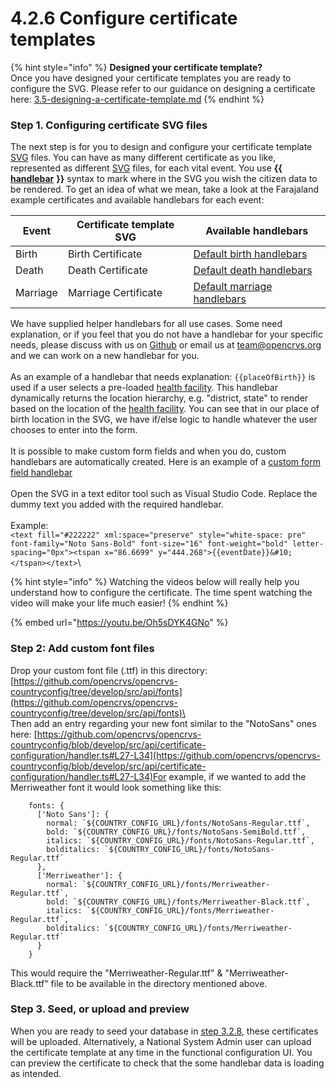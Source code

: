 # 4.2.6 Configure certificate templates

{% hint style="info" %}
**Designed your certificate template?**\
Once you have designed your certificate templates you are ready to configure the SVG. Please refer to our guidance on designing a certificate here: [3.5-designing-a-certificate-template.md](../../2.-gather-requirements/3.5-designing-a-certificate-template.md "mention")
{% endhint %}

### Step 1. Configuring certificate SVG files

The next step is for you to design and configure your certificate template [SVG](https://en.wikipedia.org/wiki/SVG) files.  You can have as many different certificate as you like, represented as different [SVG](https://en.wikipedia.org/wiki/SVG) files, for each vital event.  You use **\{{** [**handlebar**](https://handlebarsjs.com/) **\}}** syntax to mark where in the SVG you wish the citizen data to be rendered.  To get an idea of what we mean, take a look at the Farajaland example certificates and available handlebars for each event:

| Event    | Certificate template SVG | Available handlebars                                                                                                                       |
| -------- | ------------------------ | ------------------------------------------------------------------------------------------------------------------------------------------ |
| Birth    | Birth Certificate        | [Default birth handlebars](https://github.com/opencrvs/opencrvs-countryconfig/blob/develop/src/form/birth/certificate-handlebars.ts)       |
| Death    | Death Certificate        | [Default death handlebars](https://github.com/opencrvs/opencrvs-countryconfig/blob/develop/src/form/death/certficate-handlebars.ts)        |
| Marriage | Marriage Certificate     | [Default marriage handlebars](https://github.com/opencrvs/opencrvs-countryconfig/blob/develop/src/form/marriage/certificate-handlebars.ts) |

We have supplied helper handlebars for all use cases. Some need explanation, or if you feel that you do not have a handlebar for your specific needs, please discuss with us on [Github](https://github.com/opencrvs/opencrvs-core/discussions) or email us at [team@opencrvs.org](mailto:team@opencrvs.org) and we can work on a new handlebar for you.  \
\
As an example of a handlebar that needs explanation: `{{placeOfBirth}}` is used if a user selects a pre-loaded [health facility](3.2.3-set-up-cr-offices-and-health-facilities/3.2.3.2-prepare-source-file-for-health-facilities.md). This handlebar dynamically returns the location hierarchy, e.g. "district, state" to render based on the location of the [health facility](3.2.3-set-up-cr-offices-and-health-facilities/3.2.3.2-prepare-source-file-for-health-facilities.md). You can see that in our place of birth location in the SVG, we have if/else logic to handle whatever the user chooses to enter into the form.\
\
It is possible to make custom form fields and when you do, custom handlebars are automatically created. Here is an example of a [custom form field handlebar](https://github.com/opencrvs/opencrvs-countryconfig/blob/551e864ab59d59ae2e65eec8d1d0d9651ae0a3d7/src/form/custom-fields.ts#L29)\
\
Open the SVG in a text editor tool such as Visual Studio Code. Replace the dummy text you added with the required handlebar.\
\
Example:\
`<text fill="#222222" xml:space="preserve" style="white-space: pre" font-family="Noto Sans-Bold" font-size="16" font-weight="bold" letter-spacing="0px"><tspan x="86.6699" y="444.268">{{eventDate}}&#10;</tspan></text>`\\

{% hint style="info" %}
Watching the videos below will really help you understand how to configure the certificate.  The time spent watching the video will make your life much easier!
{% endhint %}

{% embed url="https://youtu.be/Oh5sDYK4GNo" %}

### **Step 2: Add custom font files**

Drop your custom font file (.ttf) in this directory: [https://github.com/opencrvs/opencrvs-countryconfig/tree/develop/src/api/fonts](https://github.com/opencrvs/opencrvs-countryconfig/tree/develop/src/api/fonts)\
\
Then add an entry regarding your new font similar to the "NotoSans" ones here: [https://github.com/opencrvs/opencrvs-countryconfig/blob/develop/src/api/certificate-configuration/handler.ts#L27-L34](https://github.com/opencrvs/opencrvs-countryconfig/blob/develop/src/api/certificate-configuration/handler.ts#L27-L34)For example, if we wanted to add the Merriweather font it would look something like this:

```
    fonts: {
      ['Noto Sans']: {
        normal: `${COUNTRY_CONFIG_URL}/fonts/NotoSans-Regular.ttf`,
        bold: `${COUNTRY_CONFIG_URL}/fonts/NotoSans-SemiBold.ttf`,
        italics: `${COUNTRY_CONFIG_URL}/fonts/NotoSans-Regular.ttf`,
        bolditalics: `${COUNTRY_CONFIG_URL}/fonts/NotoSans-Regular.ttf`
      },
      ['Merriweather']: {
        normal: `${COUNTRY_CONFIG_URL}/fonts/Merriweather-Regular.ttf`,
        bold: `${COUNTRY_CONFIG_URL}/fonts/Merriweather-Black.ttf`,
        italics: `${COUNTRY_CONFIG_URL}/fonts/Merriweather-Regular.ttf`,
        bolditalics: `${COUNTRY_CONFIG_URL}/fonts/Merriweather-Regular.ttf`
      }
    }
```

This would require the "Merriweather-Regular.ttf" & "Merriweather-Black.ttf" file to be available in the directory mentioned above.

### **Step 3. Seed, or upload and preview**

When you are ready to seed your database in [step 3.2.8](3.2.8-seeding-your-local-database.md), these certificates will be uploaded.  Alternatively, a National System Admin user can upload the certificate template at any time in the functional configuration UI. You can preview the certificate to check that the some handlebar data is loading as intended.&#x20;

###
